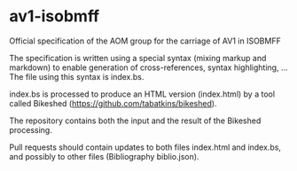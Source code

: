 # av1-isobmff
Official specification of the AOM group for the carriage of AV1 in ISOBMFF

The specification is written using a special syntax (mixing markup and markdown) 
to enable generation of cross-references, syntax highlighting, ... The file using this syntax is index.bs.

index.bs is processed to produce an HTML version (index.html) by a tool
called Bikeshed (https://github.com/tabatkins/bikeshed).

The repository contains both the input and the result of the Bikeshed processing. 

Pull requests should contain updates to both files index.html and index.bs, 
and possibly to other files (Bibliography biblio.json).
